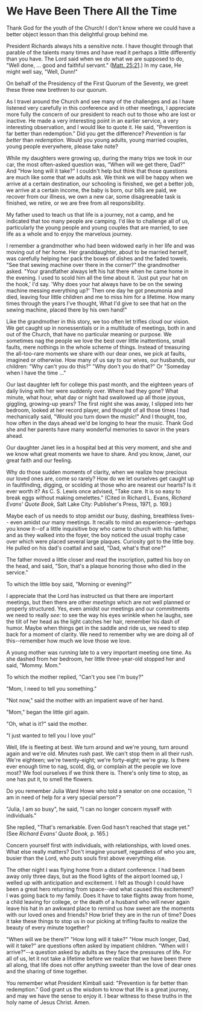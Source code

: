 # We Have Been There All the Time

Thank God for the youth of the Church! I don't know where we could have a
better object lesson than this delightful group behind me.

President Richards always hits a sensitive note. I have thought through that
parable of the talents many times and have read it perhaps a little
differently than you have. The Lord said when we do what we are supposed to
do, "Well done, ... good and faithful servant." ([Matt.
25:21](https://www.lds.org/scriptures/nt/matt/25.21?lang=eng#20).) In my case,
He might well say, "Well, Dunn!"

On behalf of the Presidency of the First Quorum of the Seventy, we greet these
three new brethren to our quorum.

As I travel around the Church and see many of the challenges and as I have
listened very carefully in this conference and in other meetings, I appreciate
more fully the concern of our president to reach out to those who are lost or
inactive. He made a very interesting point in an earlier service, a very
interesting observation, and I would like to quote it. He said, "Prevention is
far better than redemption." Did you get the difference? _Prevention_ is far
_better_ than _redemption._ Would you young adults, young married couples,
young people everywhere, please take note?

While my daughters were growing up, during the many trips we took in our car,
the most often-asked question was, "When will we get there, Dad?" And "How
long will it take?" I couldn't help but think that those questions are much
like some that we adults ask. We think we will be happy when we arrive at a
certain destination, our schooling is finished, we get a better job, we arrive
at a certain income, the baby is born, our bills are paid, we recover from our
illness, we own a new car, some disagreeable task is finished, we retire, or
we are free from all responsibility.

My father used to teach us that life is a journey, not a camp, and he
indicated that too many people are camping. I'd like to challenge all of us,
particularly the young people and young couples that are married, to see life
as a whole and to enjoy the marvelous journey.

I remember a grandmother who had been widowed early in her life and was moving
out of her home. Her granddaughter, about to be married herself, was carefully
helping her pack the boxes of dishes and the faded towels. "See that sewing
machine over there in the corner?" the grandmother asked. "Your grandfather
always left his hat there when he came home in the evening. I used to scold
him all the time about it. 'Just put your hat on the hook,' I'd say. 'Why does
your hat always have to be on the sewing machine messing everything up?' Then
one day he got pneumonia and died, leaving four little children and me to miss
him for a lifetime. How many times through the years I've thought, What I'd
give to see that hat on the sewing machine, placed there by his own hand!"

Like the grandmother in this story, we too often let trifles cloud our vision.
We get caught up in nonessentials or in a multitude of meetings, both in and
out of the Church, that have no particular meaning or purpose. We sometimes
nag the people we love the best over little inattentions, small faults, mere
nothings in the whole scheme of things. Instead of treasuring the all-too-rare
moments we share with our dear ones, we pick at faults, imagined or otherwise.
How many of us say to our wives, our husbands, our children: "Why can't you do
this?" "Why don't you do that?" Or "Someday when I have the time ..."

Our last daughter left for college this past month, and the eighteen years of
daily living with her were suddenly over. Where had they gone? What minute,
what hour, what day or night had swallowed up all those joyous, giggling,
growing-up years? The first night she was away, I slipped into her bedroom,
looked at her record player, and thought of all those times I had mechanically
said, "Would you turn down the music!" And I thought, too, how often in the
days ahead we'd be longing to hear the music. Thank God she and her parents
have many wonderful memories to savor in the years ahead.

Our daughter Janet lies in a hospital bed at this very moment, and she and we
know what great moments we have to share. And you know, Janet, our great faith
and our feeling.

Why do those sudden moments of clarity, when we realize how precious our loved
ones are, come so rarely? How do we let ourselves get caught up in
faultfinding, digging, or scolding at those who are nearest our hearts? Is it
ever worth it? As C. S. Lewis once advised, "Take care. It is so easy to break
eggs without making omelettes." (Cited in Richard L. Evans, _Richard Evans'
Quote Book,_ Salt Lake City: Publisher's Press, 1971, p. 169.)

Maybe each of us needs to stop amidst our busy, dashing, breathless lives--
even amidst our many meetings. It recalls to mind an experience--perhaps you
know it--of a little inquisitive boy who came to church with his father, and
as they walked into the foyer, the boy noticed the usual trophy case over
which were placed several large plaques. Curiosity got to the little boy. He
pulled on his dad's coattail and said, "Dad, what's that one?"

The father moved a little closer and read the inscription, patted his boy on
the head, and said, "Son, that's a plaque honoring those who died in the
service."

To which the little boy said, "Morning or evening?"

I appreciate that the Lord has instructed us that there are important
meetings, but then there are other _meetings_ which are not well planned or
properly structured. Yes, even amidst our meetings and our commitments we need
to really _see:_ to see the way his eyes wrinkle when he laughs, see the tilt
of her head as the light catches her hair, remember his dash of humor. Maybe
when things get in the saddle and ride us, we need to step back for a moment
of clarity. We need to remember why we are doing all of this--remember how
much we love those we love.

A young mother was running late to a very important meeting one time. As she
dashed from her bedroom, her little three-year-old stopped her and said,
"Mommy. Mom."

To which the mother replied, "Can't you see I'm busy?"

"Mom, I need to tell you something."

"Not now," said the mother with an impatient wave of her hand.

"Mom," began the little girl again.

"Oh, what is it?" said the mother.

"I just wanted to tell you I love you!"

Well, life is fleeting at best. We turn around and we're young, turn around
again and we're old. Minutes rush past. We can't stop them in all their rush.
We're eighteen; we're twenty-eight; we're forty-eight; we're gray. Is there
ever enough time to nag, scold, dig, or complain at the people we love most?
We fool ourselves if we think there is. There's only time to stop, as one has
put it, to smell the flowers.

Do you remember Julia Ward Howe who told a senator on one occasion, "I am in
need of help for a very special person"?

"Julia, I am so busy", he said, "I can no longer concern myself with
individuals."

She replied, "That's remarkable. Even God hasn't reached that stage yet." (See
_Richard Evans' Quote Book,_ p. 165.)

Concern yourself first with individuals, with relationships, with loved ones.
What else really matters? Don't imagine yourself, regardless of who you are,
busier than the Lord, who puts souls first above everything else.

The other night I was flying home from a distant conference. I had been away
only three days, but as the flood lights of the airport loomed up, I welled up
with anticipation and excitement. I felt as though I could have been a great
hero returning from space--and what caused this excitement? I was going back
to my family. Does it have to take flights away from home, a child leaving for
college, or the death of a husband who will never again leave his hat in an
awkward place to remind us how sweet are the moments with our loved ones and
friends? How brief they are in the run of time? Does it take these things to
stop us in our picking at trifling faults to realize the beauty of every
minute together?

"When will we be there?" "How long will it take?" "How much longer, Dad, will
it take?" are questions often asked by impatient children. "When will I
arrive?"--a question asked by adults as they face the pressures of life. For
all of us, let it not take a lifetime before we realize that we have been
there all along, that life does not offer anything sweeter than the love of
dear ones and the sharing of time together.

You remember what President Kimball said: "Prevention is far better than
redemption." God grant us the wisdom to know that life is a great journey, and
may we have the sense to enjoy it. I bear witness to these truths in the holy
name of Jesus Christ. Amen.

